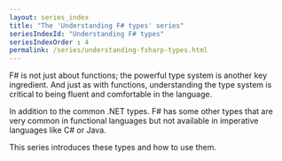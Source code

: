 ```yaml
---
layout: series_index
title: "The 'Understanding F# types' series"
seriesIndexId: "Understanding F# types"
seriesIndexOrder : 4
permalink: /series/understanding-fsharp-types.html
---
```


F# is not just about functions; the powerful type system is another key ingredient.  And just as with functions, understanding the type system is critical to being fluent and comfortable in the language. 

In addition to the common .NET types. F# has some other types that are very common in functional languages but not available in imperative languages like C# or Java.

This series introduces these types and how to use them.

